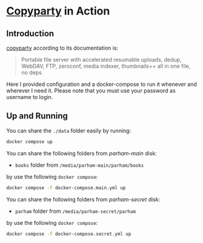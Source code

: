# [Copyparty](https://github.com/9001/copyparty) in Action

## Introduction

[copyparty](https://github.com/9001/copyparty) according to its documentation is:

> Portable file server with accelerated resumable uploads, dedup, WebDAV, FTP, zeroconf, media indexer, thumbnails++ all in one file, no deps

Here I provided configuration and a docker-compose to run it whenever and wherever I need it.
Please note that you must use your password as username to login.

## Up and Running

You can share the `./data` folder easily by running:

```bash
docker compose up
```

You can share the following folders from _parham-main_ disk:

- `books` folder from `/media/parham-main/parham/books`

by use the following `docker compose`:

```bash
docker compose -f docker-compose.main.yml up
```

You can share the following folders from _parham-secret_ disk:

- `parham` folder from `/media/parham-secret/parham`

by use the following `docker compose`:

```bash
docker compose -f docker-compose.secret.yml up
```
